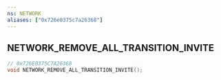 ```yaml
---
ns: NETWORK
aliases: ["0x726e0375c7a26368"]
---
```

## NETWORK_REMOVE_ALL_TRANSITION_INVITE

```c
// 0x726E0375C7A26368
void NETWORK_REMOVE_ALL_TRANSITION_INVITE();
```

